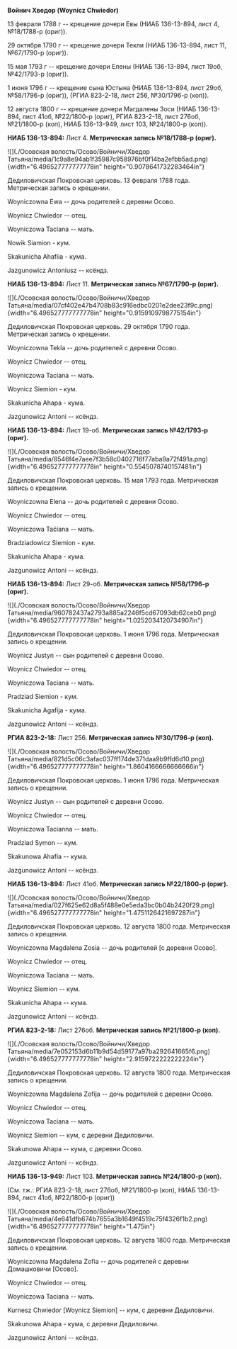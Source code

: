 **Войнич Хведор (Woynicz Chwiedor)**

13 февраля 1788 г -- крещение дочери Евы (НИАБ 136-13-894, лист 4,
№18/1788-р (ориг)).

29 октября 1790 г -- крещение дочери Текли (НИАБ 136-13-894, лист 11,
№67/1790-р (ориг)).

15 мая 1793 г -- крещение дочери Елены (НИАБ 136-13-894, лист 19об,
№42/1793-р (ориг)).

1 июня 1796 г -- крещение сына Юстына (НИАБ 136-13-894, лист 29об,
№58/1796-р (ориг)), (РГИА 823-2-18, лист 256, №30/1796-р (коп)).

12 августа 1800 г -- крещение дочери Магдалены Зоси (НИАБ 136-13-894,
лист 41об, №22/1800-р (ориг), РГИА 823-2-18, лист 276об, №21/1800-р
(коп), НИАБ 136-13-949, лист 103, №24/1800-р (коп)).

**НИАБ 136-13-894:** Лист 4. **Метрическая запись №18/1788-р (ориг).**

![](./Осовская волость/Осово/Войничи/Хведор Татьяна/media/1c9a8e94ab1f35987c958976bf0f14ba2efbb5ad.png){width="6.496527777777778in"
height="0.9078641732283464in"}

Дедиловичская Покровская церковь. 13 февраля 1788 года. Метрическая
запись о крещении.

Woyniczowna Ewa -- дочь родителей с деревни Осово.

Woynicz Chwiedor -- отец.

Woyniczowa Taciana -- мать.

Nowik Siamion - кум.

Skakunicha Ahafiia - кума.

Jazgunowicz Antoniusz -- ксёндз.

**НИАБ 136-13-894:** Лист 11. **Метрическая запись №67/1790-р (ориг).**

![](./Осовская волость/Осово/Войничи/Хведор Татьяна/media/07cf402e47b4708b83c916edbc0201e2dee23f9c.png){width="6.496527777777778in"
height="0.9159109798775154in"}

Дедиловичская Покровская церковь. 29 октября 1790 года. Метрическая
запись о крещении.

Woyniczowna Tekla -- дочь родителей с деревни Осово.

Woynicz Chwiedor -- отец.

Woyniczowa Taciana -- мать.

Woynicz Siemion - кум.

Skakunicha Ahapa - кума.

Jazgunowicz Antoni -- ксёндз.

**НИАБ 136-13-894:** Лист 19-об. **Метрическая запись №42/1793-р
(ориг).**

![](./Осовская волость/Осово/Войничи/Хведор Татьяна/media/8546f4e7aee7f3b58c0402716f77aba9a72f491a.png){width="6.496527777777778in"
height="0.5545078740157481in"}

Дедиловичская Покровская церковь. 15 мая 1793 года. Метрическая запись о
крещении.

Woyniczowna Elena -- дочь родителей с деревни Осовo.

Woynicz Chwiedor -- отец.

Woyniczowa Taćiana -- мать.

Bradziadowicz Siemion - кум.

Skakunicha Ahapa - кума.

Jazgunowicz Antoni -- ксёндз.

**НИАБ 136-13-894:** Лист 29-об. **Метрическая запись №58/1796-р
(ориг).**

![](./Осовская волость/Осово/Войничи/Хведор Татьяна/media/960782437a2793a885a2246f5cd67093db62ceb0.png){width="6.496527777777778in"
height="1.0252034120734907in"}

Дедиловичская Покровская церковь. 1 июня 1796 года. Метрическая запись о
крещении.

Woynicz Justyn -- сын родителей с деревни Осовo.

Woynicz Chwiedor -- отец.

Woyniczowa Taciana -- мать.

Pradziad Siemion - кум.

Skakunicha Agafija - кума.

Jazgunowicz Antoni -- ксёндз.

**РГИА 823-2-18:** Лист 256. **Метрическая запись №30/1796-р (коп).**

![](./Осовская волость/Осово/Войничи/Хведор Татьяна/media/821d5c06c3afac037ff174de371daa9b9ffd6d10.png){width="6.496527777777778in"
height="1.8604166666666666in"}

Дедиловичская Покровская церковь. 1 июня 1796 года. Метрическая запись о
крещении.

Woynicz Justyn -- сын родителей с деревни Осово.

Woynicz Chwiedor -- отец.

Woyniczowa Tacianna -- мать.

Pradziad Symon -- кум.

Skakunowa Ahafia -- кума.

Jazgunowicz Antoni -- ксёндз.

**НИАБ 136-13-894:** Лист 41об. **Метрическая запись №22/1800-р
(ориг).**

![](./Осовская волость/Осово/Войничи/Хведор Татьяна/media/027f625e62d8a5f488e0e5eda3bc0b04b2420f29.png){width="6.496527777777778in"
height="1.4751126421697287in"}

Дедиловичская Покровская церковь. 12 августа 1800 года. Метрическая
запись о крещении.

Woyniczowna Magdalena Zosia -- дочь родителей \[с деревни Осово\].

Woynicz Chwiedor -- отец.

Woyniczowa Taciana -- мать.

Woynicz Siemion -- кум.

Skakunicha Ahapa -- кума.

Jazgunowicz Antoni -- ксёндз.

**РГИА 823-2-18:** Лист 276об. **Метрическая запись №21/1800-р (коп).**

![](./Осовская волость/Осово/Войничи/Хведор Татьяна/media/7e052153d6b11b9d54d59177a97ba292641665f6.png){width="6.496527777777778in"
height="2.9159722222222224in"}

Дедиловичская Покровская церковь. 12 августа 1800 года. Метрическая
запись о крещении.

Woyniczowna Magdalena Zofija -- дочь родителей с деревни Осово.

Woynicz Chwiedor -- отец.

Woyniczowa Taciana -- мать.

Woynicz Siemion -- кум, с деревни Дедиловичи.

Skakunowa Ahapa -- кума, с деревни Осово.

Jazgunowicz Antoni -- ксёндз.

**НИАБ 136-13-949:** Лист 103. **Метрическая запись №24/1800-р (коп).**

(См. тж.: РГИА 823-2-18, лист 276об, №21/1800-р (коп), НИАБ 136-13-894,
лист 41об, №22/1800-р (ориг))

![](./Осовская волость/Осово/Войничи/Хведор Татьяна/media/4e641dfb674b7655a3b1649f4519c75f4326f1b2.png){width="6.496527777777778in"
height="1.475in"}

Дедиловичская Покровская церковь. 12 августа 1800 года. Метрическая
запись о крещении.

Woyniczowna Magdalena Zofia -- дочь родителей с деревни Домашковичи
\[Осово\].

Woynicz Chwiedor -- отец.

Woyniczowa Taciana -- мать.

Kurnesz Chwiedor \[Woynicz Siemion\] -- кум, с деревни Дедиловичи.

Skakunowa Ahapa - кума, с деревни Дедиловичи.

Jazgunowicz Antoni -- ксёндз.
